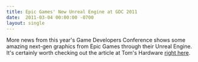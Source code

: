 ```yaml
---
title: Epic Games' New Unreal Engine at GDC 2011
date:  2011-03-04 00:00:00 -0700
layout: single
---
```


More news from this year's Game Developers Conference shows some amazing next-gen graphics from Epic Games through their Unreal Engine. It's certainly worth checking out the article at Tom's Hardware [right here](https://web.archive.org/web/20150215213647/http://www.tomshardware.com/news/unreal-engine-next-generation-graphics,12324.html).
